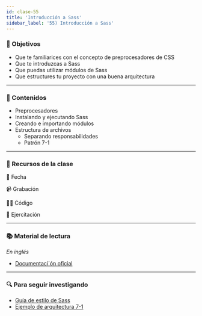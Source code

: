 ```yaml
---
id: clase-55
title: 'Introducción a Sass'
sidebar_label: '55) Introducción a Sass'
---
```


### 🏁 Objetivos

- Que te familiarices con el concepto de preprocesadores de CSS
- Que te introduzcas a Sass
- Que puedas utilizar módulos de Sass
- Que estructures tu proyecto con una buena arquitectura

---

### 📝 Contenidos

- Preprocesadores
- Instalando y ejecutando Sass
- Creando e importando módulos
- Estructura de archivos
  - Separando responsabilidades
  - Patrón 7-1

---

### 🚀 Recursos de la clase

📆 Fecha

📹 Grabación

👩‍💻 Código

💪 Ejercitación

---

### 📚 Material de lectura

_En inglés_

- [Documentaci´ón oficial](https://sass-lang.com/documentation)

---

### 🔍 Para seguir investigando

- [Guía de estilo de Sass](https://sass-guidelin.es/es/#acerca-de-sass)
- [Ejemplo de arquitectura 7-1](https://github.com/HugoGiraudel/sass-boilerplate/tree/master/stylesheets)
